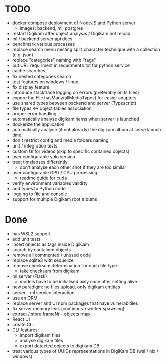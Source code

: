 # TODO
- docker compose deployment of NodeJS and Python server
    - images: backend, ml, postgres
- restart Digikam after object analysis / DigiKam hot reload
- ml / backend server api docs
- benchmark various processes
- replace search menu nesting split character technique with a collection (e.g. json)
- replace "categories" naming with "tags"
- put URL requirment in requirments.txt for python service
- cache searches
- fix nested categories search 
- test features on windows / linux
- fix display feature
- introduce stacktrace logging on errors (preferably on ts files)
- expore the File.hasMany(allMediaTypes) for easier adapters
- use shared types between backend and server (Typescript)
- file types <-> object tables association
- proper error handling
- automatically analyse digikam items when server is launched
- dockerize the application
- automatically analyse (if not already) the digikam album at serve launch time
- don't restrict config and media folders naming
- unit / integration tests
- custom UI for videos (skip to specific contained objects)
- user configurable yolo version
- treat timelapses differently
    - don't analyse each other shot if they are too similar
- user configurable GPU / CPU processing
    - readme guide for cuda
- verify environment variables validity
- add types to Python code
- logging to file and console
- support for multiple Digikam root albums

# Done
- has WSL2 support
- add unit tests
- insert objects as tags inside DigiKam
- search by contained objects
- remove all commented / unused code 
- replace sqlite3 with sequelize
- remove checksum determination for each file type
    - take checksum from digikam
- ml server (Flask)
    - models have to be initialised only once after setting alive
- new paradigm: no files upload, only digikam entities
- server - ml service interaction
- use an ORM
- replace server and UI npm packages that have vulnerabitiles
- fix server memory leak (continoush worker spawning)
- extract / store frameNr - objects map
- React UI
- create CLI
- CLI features:
    - import digikam files  
    - analyse digikam files
    - export detected objects to digikam DB
- treat various types of UUIDs representations in DigiKam DB (wsl / nix / windows)
